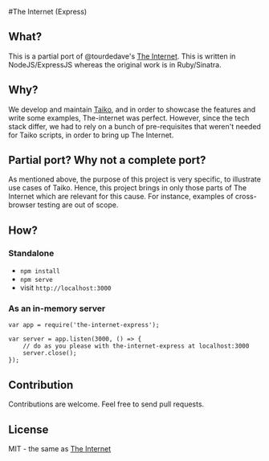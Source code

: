 #The Internet (Express)

## What?

This is a partial port of @tourdedave's [The Internet](https://github.com/tourdedave/the-internet). This is written in NodeJS/ExpressJS whereas the original work is in Ruby/Sinatra.


## Why?

We develop and maintain [Taiko](https://github.com/getgauge/taiko), and in order to showcase the features and write some examples, The-internet was perfect. However, since the tech stack differ, we had to rely on a bunch of pre-requisites that weren't needed for Taiko scripts, in order to bring up The Internet. 

## Partial port? Why not a complete port?

As mentioned above, the purpose of this project is very specific, to illustrate use cases of Taiko. Hence, this project brings in only those parts of The Internet which are relevant for this cause. For instance, examples of cross-browser testing are out of scope.

## How?

### Standalone

- `npm install`
- `npm serve`
- visit `http://localhost:3000`

### As an in-memory server

```
var app = require('the-internet-express');

var server = app.listen(3000, () => {
    // do as you please with the-internet-express at localhost:3000
    server.close();
});

```

## Contribution

Contributions are welcome. Feel free to send pull requests.

## License

MIT - the same as [The Internet](https://raw.githubusercontent.com/tourdedave/the-internet/master/license.txt)